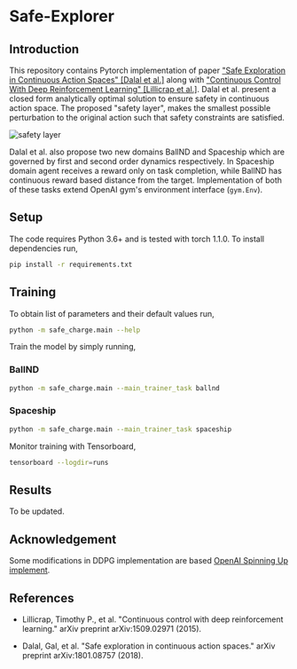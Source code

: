 # Safe-Explorer

## Introduction

This repository contains Pytorch implementation of paper ["Safe Exploration in Continuous Action Spaces" [Dalal et al.]](https://arxiv.org/pdf/1801.08757.pdf) along with ["Continuous Control With Deep Reinforcement
Learning" [Lillicrap et al.]](https://arxiv.org/pdf/1509.02971.pdf). Dalal et al. present a closed form analytically optimal solution to ensure safety in continuous action space. The proposed "safety layer",
makes the smallest possible perturbation to the original action such that safety constraints are satisfied.

![safety layer](./images/safety_layer.png)

Dalal et al. also propose two new domains BallND and Spaceship which are governed by first and second order dynamics respectively. In Spaceship domain agent receives a reward only on task completion, while BallND has continuous reward based distance from the target. Implementation of both of these tasks extend OpenAI gym's environment interface (`gym.Env`).

## Setup

The code requires Python 3.6+ and is tested with torch 1.1.0. To install dependencies run,

```sh
pip install -r requirements.txt
```

## Training

To obtain list of parameters and their default values run,

```sh
python -m safe_charge.main --help
```

Train the model by simply running,

### BallND

```sh
python -m safe_charge.main --main_trainer_task ballnd
```

### Spaceship

```sh
python -m safe_charge.main --main_trainer_task spaceship
```

Monitor training with Tensorboard,
```sh
tensorboard --logdir=runs
```

## Results

To be updated.

## Acknowledgement

Some modifications in DDPG implementation are based [OpenAI Spinning Up implement](https://spinningup.openai.com/en/latest/algorithms/ddpg.html).

## References
- Lillicrap, Timothy P., et al. "Continuous control with deep reinforcement learning." arXiv preprint arXiv:1509.02971 (2015).

- Dalal, Gal, et al. "Safe exploration in continuous action spaces." arXiv preprint arXiv:1801.08757 (2018).